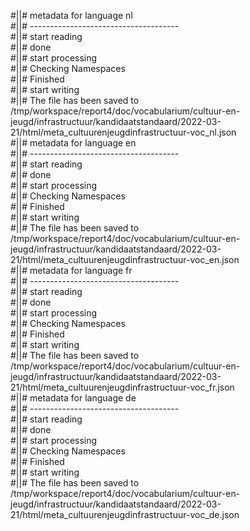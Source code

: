 #||# metadata for language nl   
#||# -------------------------------------  
#||# start reading  
#||# done  
#||# start processing  
#||# Checking Namespaces  
#||# Finished  
#||# start writing  
#||# The file has been saved to /tmp/workspace/report4/doc/vocabularium/cultuur-en-jeugd/infrastructuur/kandidaatstandaard/2022-03-21/html/meta_cultuurenjeugdinfrastructuur-voc_nl.json  
#||# metadata for language en   
#||# -------------------------------------  
#||# start reading  
#||# done  
#||# start processing  
#||# Checking Namespaces  
#||# Finished  
#||# start writing  
#||# The file has been saved to /tmp/workspace/report4/doc/vocabularium/cultuur-en-jeugd/infrastructuur/kandidaatstandaard/2022-03-21/html/meta_cultuurenjeugdinfrastructuur-voc_en.json  
#||# metadata for language fr   
#||# -------------------------------------  
#||# start reading  
#||# done  
#||# start processing  
#||# Checking Namespaces  
#||# Finished  
#||# start writing  
#||# The file has been saved to /tmp/workspace/report4/doc/vocabularium/cultuur-en-jeugd/infrastructuur/kandidaatstandaard/2022-03-21/html/meta_cultuurenjeugdinfrastructuur-voc_fr.json  
#||# metadata for language de   
#||# -------------------------------------  
#||# start reading  
#||# done  
#||# start processing  
#||# Checking Namespaces  
#||# Finished  
#||# start writing  
#||# The file has been saved to /tmp/workspace/report4/doc/vocabularium/cultuur-en-jeugd/infrastructuur/kandidaatstandaard/2022-03-21/html/meta_cultuurenjeugdinfrastructuur-voc_de.json  
